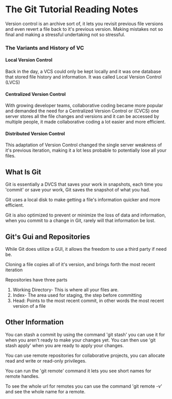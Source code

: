 # The Git Tutorial Reading Notes
Version control is an archive sort of, it lets you revisit previous file versions and even revert a file back to it's previous version. Making mistakes not so final and making a stressful undertaking not so stressful.
### The Variants and History of VC
#### Local Version Control

Back in the day, a VCS could only be kept locally and it was one database that stored file history and information. It was called Local Version Control (LVCS)

#### Centralized Version Control
With growing developer teams, collaborative coding became more popular and demanded the need for a Centralized Version Control or (CVCS) one server stores all the file changes and versions and it can be accessed by multiple people, it made collaborative coding a lot easier and more efficient.

#### Distributed Version Control
This adaptation of Version Control changed the single server weakness of it's previous iteration, making it a lot less probable to potentially lose all your files.

## What Is Git
Git is essentially a DVCS that saves your work in snapshots, each time you 'commit' or save your work, Git saves the snapshot of what you had.

Git uses a local disk to make getting a file's information quicker and more efficient.

Git is also optimized to prevent or minimize the loss of data and information, when you commit to a change in Git, rarely will that information be lost.

## Git's Gui and Repositories
While Git does utilize a GUI, it allows the freedom to use a third party if need be.

Cloning a file copies all of it's version, and brings forth the most recent iteration 

Repositories have three parts
1. Working Directory- This is where all your files are.
2. Index- The area used for staging, the step before committing 
3. Head: Points to the most recent commit, in  other words the most recent version of a file

## Other Information
You can stash a commit by using the command 'git stash' you can use it for when you aren't ready to make your changes yet. You can then use 'git stash apply' when you are ready to apply your changes.

You can use remote repositories for collaborative projects, you can allocate read and write or read-only privileges.

You can run the 'git remote' command it lets you see short names for remote handles.

To see the whole url for remotes you can use the command 'git remote -v' and see the whole name for a remote.


